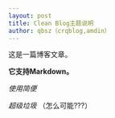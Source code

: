 ```yaml
---
layout: post
title: Clean Blog主题说明
author: qbsz（crqblog,amdin）
---
```

这是一篇博客文章。

**它支持Markdown。**

*使用简便*

_超级垃圾_  （怎么可能???）

